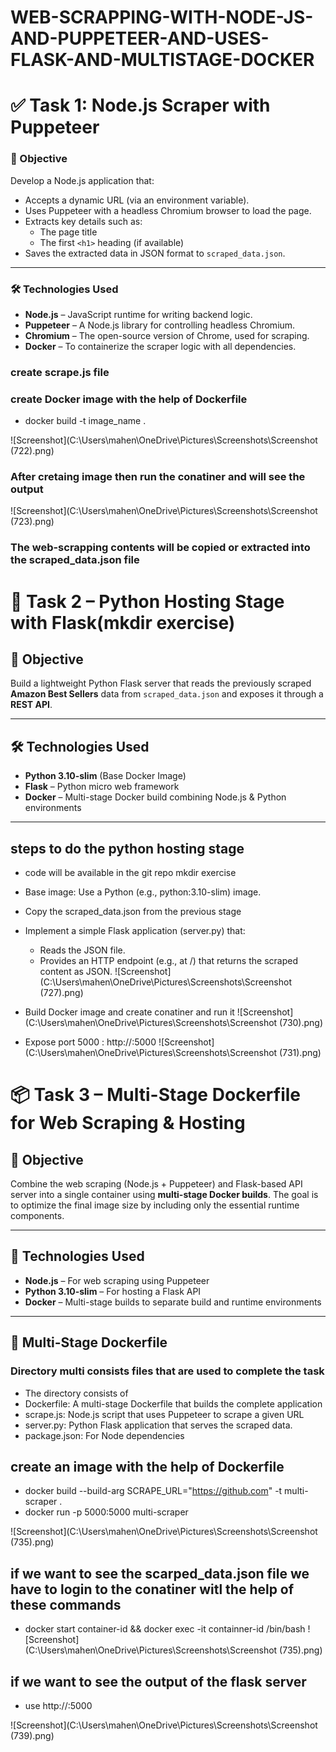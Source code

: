 # WEB-SCRAPPING-WITH-NODE-JS-AND-PUPPETEER-AND-USES-FLASK-AND-MULTISTAGE-DOCKER

# ✅ Task 1: Node.js Scraper with Puppeteer

### 🎯 Objective

Develop a Node.js application that:

- Accepts a dynamic URL (via an environment variable).
- Uses Puppeteer with a headless Chromium browser to load the page.
- Extracts key details such as:
  - The page title
  - The first `<h1>` heading (if available)
- Saves the extracted data in JSON format to `scraped_data.json`.

---

### 🛠️ Technologies Used

- **Node.js** – JavaScript runtime for writing backend logic.
- **Puppeteer** – A Node.js library for controlling headless Chromium.
- **Chromium** – The open-source version of Chrome, used for scraping.
- **Docker** – To containerize the scraper logic with all dependencies.

### create scrape.js file 
### create Docker image with the help of Dockerfile
- docker build -t image_name .

![Screenshot](C:\Users\mahen\OneDrive\Pictures\Screenshots\Screenshot (722).png)

### After cretaing image then run the conatiner and will see the output
![Screenshot](C:\Users\mahen\OneDrive\Pictures\Screenshots\Screenshot (723).png)

### The web-scrapping contents will be copied or extracted into the scraped_data.json file


# 🐍 Task 2 – Python Hosting Stage with Flask(mkdir exercise)

## 📌 Objective

Build a lightweight Python Flask server that reads the previously scraped **Amazon Best Sellers** data from `scraped_data.json` and exposes it through a **REST API**.

---

## 🛠️ Technologies Used

- **Python 3.10-slim** (Base Docker Image)
- **Flask** – Python micro web framework
- **Docker** – Multi-stage Docker build combining Node.js & Python environments

---

## steps to do the python hosting stage
- code will be available in the  git repo mkdir exercise
- Base image: Use a Python (e.g., python:3.10-slim) image.
- Copy the scraped_data.json from the previous stage
- Implement a simple Flask application (server.py) that: 
  - Reads the JSON file. 
  - Provides an HTTP endpoint (e.g., at /) that returns the scraped content as JSON. 
![Screenshot](C:\Users\mahen\OneDrive\Pictures\Screenshots\Screenshot (727).png)

- Build Docker image and create conatiner and run it
![Screenshot](C:\Users\mahen\OneDrive\Pictures\Screenshots\Screenshot (730).png)

- Expose port 5000 : http://<public-ip-ec2>:5000
![Screenshot](C:\Users\mahen\OneDrive\Pictures\Screenshots\Screenshot (731).png)

 
# 📦 Task 3 – Multi-Stage Dockerfile for Web Scraping & Hosting

## 🎯 Objective

Combine the web scraping (Node.js + Puppeteer) and Flask-based API server into a single container using **multi-stage Docker builds**. The goal is to optimize the final image size by including only the essential runtime components.

---

## 🧰 Technologies Used

- **Node.js** – For web scraping using Puppeteer
- **Python 3.10-slim** – For hosting a Flask API
- **Docker** – Multi-stage builds to separate build and runtime environments

---

## 🔀 Multi-Stage Dockerfile

### Directory multi consists files that are used to complete the task
- The directory consists of 
- Dockerfile: A multi-stage Dockerfile that builds the complete application
- scrape.js: Node.js script that uses Puppeteer to scrape a given URL
- server.py: Python Flask application that serves the scraped data. 
- package.json: For Node dependencies

## create an image with the help of Dockerfile
- docker build --build-arg SCRAPE_URL="https://github.com" -t multi-scraper .
- docker run -p 5000:5000 multi-scraper


![Screenshot](C:\Users\mahen\OneDrive\Pictures\Screenshots\Screenshot (735).png)

## if we want to see the scarped_data.json file we have to login to the conatiner witl the help of these commands
- docker start container-id && docker exec -it containner-id /bin/bash
![Screenshot](C:\Users\mahen\OneDrive\Pictures\Screenshots\Screenshot (735).png)

## if we want to see the output of the flask server
- use http://<public-ip-ec2>:5000

![Screenshot](C:\Users\mahen\OneDrive\Pictures\Screenshots\Screenshot (739).png)



